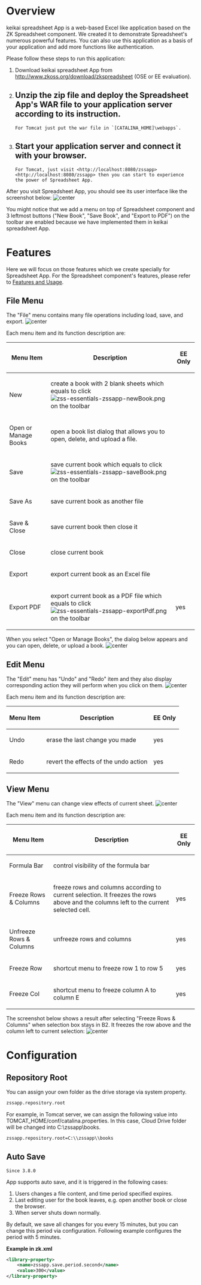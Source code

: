 # Overview

keikai spreadsheet App is a web-based Excel like application based on the ZK
Spreadsheet component. We created it to demonstrate Spreadsheet's
numerous powerful features. You can also use this application as a basis
of your application and add more functions like authentication.

Please follow these steps to run this application:

1.  Download keikai spreadsheet App from
    <http://www.zkoss.org/download/zkspreadsheet> (OSE or EE
    evaluation).
2.  Unzip the zip file and deploy the Spreadsheet App's WAR file to your
    application server according to its instruction.
      -   
        For Tomcat just put the war file in `[CATALINA_HOME]\webapps`.
3.  Start your application server and connect it with your browser.
      -   
        For Tomcat, just visit <http://localhost:8080/zssapp>
        <http://localhost:8080/zssapp> then you can start to experience
        the power of Spreadsheet App.

After you visit Spreadsheet App, you should see its user interface like
the screenshot below: ![ center](zss-essentials-zssapp.png " center")

You might notice that we add a menu on top of Spreadsheet component and
3 leftmost buttons ("New Book", "Save Book", and "Export to PDF") on the
toolbar are enabled because we have implemented them in keikai spreadsheet
App.

# Features

Here we will focus on those features which we create specially for
Spreadsheet App. For the Spreadsheet component's features, please refer
to [ Features and
Usage](ZK_Spreadsheet_Essentials_3/Features_and_Usage "wikilink").

## File Menu

The "File" menu contains many file operations including load, save, and
export. ![ center](zss-essentials-zssapp-file.png " center")

Each menu item and its function description are:

<table>
<thead>
<tr class="header">
<th><center>
<p>Menu Item</p>
</center></th>
<th><center>
<p>Description</p>
</center></th>
<th><center>
<p>EE Only</p>
</center></th>
</tr>
</thead>
<tbody>
<tr class="odd">
<td><p>New</p></td>
<td><p>create a book with 2 blank sheets which equals to click <img src="zss-essentials-zssapp-newBook.png" title="fig:zss-essentials-zssapp-newBook.png" alt="zss-essentials-zssapp-newBook.png" /> on the toolbar</p></td>
<td></td>
</tr>
<tr class="even">
<td><p>Open or Manage Books</p></td>
<td><p>open a book list dialog that allows you to open, delete, and upload a file.</p></td>
<td></td>
</tr>
<tr class="odd">
<td><p>Save</p></td>
<td><p>save current book which equals to click <img src="zss-essentials-zssapp-saveBook.png" title="fig:zss-essentials-zssapp-saveBook.png" alt="zss-essentials-zssapp-saveBook.png" /> on the toolbar</p></td>
<td></td>
</tr>
<tr class="even">
<td><p>Save As</p></td>
<td><p>save current book as another file</p></td>
<td></td>
</tr>
<tr class="odd">
<td><p>Save &amp; Close</p></td>
<td><p>save current book then close it</p></td>
<td></td>
</tr>
<tr class="even">
<td><p>Close</p></td>
<td><p>close current book</p></td>
<td></td>
</tr>
<tr class="odd">
<td><p>Export</p></td>
<td><p>export current book as an Excel file</p></td>
<td></td>
</tr>
<tr class="even">
<td><p>Export PDF</p></td>
<td><p>export current book as a PDF file which equals to click <img src="zss-essentials-zssapp-exportPdf.png" title="fig:zss-essentials-zssapp-exportPdf.png" alt="zss-essentials-zssapp-exportPdf.png" /> on the toolbar</p></td>
<td><p>yes</p></td>
</tr>
</tbody>
</table>

When you select "Open or Manage Books", the dialog below appears and you
can open, delete, or upload a book. ![
center](zss-essentials-zssapp-file-booklist.png " center")

## Edit Menu

The "Edit" menu has "Undo" and "Redo" item and they also display
corresponding action they will perform when you click on them. ![
center](zss-essentials-zssapp-edit.png " center")

Each menu item and its function description are:

<table>
<thead>
<tr class="header">
<th><center>
<p>Menu Item</p>
</center></th>
<th><center>
<p>Description</p>
</center></th>
<th><center>
<p>EE Only</p>
</center></th>
</tr>
</thead>
<tbody>
<tr class="odd">
<td><p>Undo</p></td>
<td><p>erase the last change you made</p></td>
<td><p>yes</p></td>
</tr>
<tr class="even">
<td><p>Redo</p></td>
<td><p>revert the effects of the undo action</p></td>
<td><p>yes</p></td>
</tr>
</tbody>
</table>

## View Menu

The "View" menu can change view effects of current sheet. ![
center](zss-essentials-zssapp-view.png " center")

Each menu item and its function description are:

<table>
<thead>
<tr class="header">
<th><center>
<p>Menu Item</p>
</center></th>
<th><center>
<p>Description</p>
</center></th>
<th><center>
<p>EE Only</p>
</center></th>
</tr>
</thead>
<tbody>
<tr class="odd">
<td><p>Formula Bar</p></td>
<td><p>control visibility of the formula bar</p></td>
<td></td>
</tr>
<tr class="even">
<td><p>Freeze Rows &amp; Columns</p></td>
<td><p>freeze rows and columns according to current selection. It freezes the rows above and the columns left to the current selected cell.</p></td>
<td><p>yes</p></td>
</tr>
<tr class="odd">
<td><p>Unfreeze Rows &amp; Columns</p></td>
<td><p>unfreeze rows and columns</p></td>
<td><p>yes</p></td>
</tr>
<tr class="even">
<td><p>Freeze Row</p></td>
<td><p>shortcut menu to freeze row 1 to row 5</p></td>
<td><p>yes</p></td>
</tr>
<tr class="odd">
<td><p>Freeze Col</p></td>
<td><p>shortcut menu to freeze column A to column E</p></td>
<td><p>yes</p></td>
</tr>
</tbody>
</table>

The screenshot below shows a result after selecting "Freeze Rows &
Columns" when selection box stays in B2. It freezes the row above and
the column left to current selection: ![
center](zss-essentials-zssapp-freeze.png " center")

# Configuration

## Repository Root

You can assign your own folder as the drive storage via system property.

``` xml
zssapp.repository.root
```

For example, in Tomcat server, we can assign the following value into
TOMCAT\_HOME/conf/catalina.properties. In this case, Cloud Drive folder
will be changed into C:\\zssapp\\books.

``` xml
zssapp.repository.root=C:\\zssapp\\books
```

## Auto Save

`Since 3.8.0`

App supports auto save, and it is triggered in the following cases:

1.  Users changes a file content, and time period specified expires.
2.  Last editing user for the book leaves, e.g. open another book or
    close the browser.
3.  When server shuts down normally.

By default, we save all changes for you every 15 minutes, but you can
change this period via configuration. Following example configures the
period with 5 minutes.

**Example in zk.xml**

``` xml
<library-property>
    <name>zssapp.save.period.second</name>
    <value>300</value>
</library-property>
```
